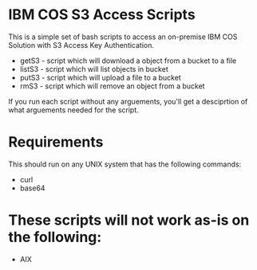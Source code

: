 # IBM COS S3 Access Scripts
This is a simple set of bash scripts to access an on-premise IBM COS Solution with S3 Access Key Authentication.

* getS3 - script which will download a object from a bucket to a file
* listS3 - script which will list objects in bucket
* putS3 - script which will upload a file to a bucket
* rmS3 - script which will remove an object from a bucket

If you run each script without any arguements, you'll get a desciprtion of what arguements needed for the script.

# Requirements

This should run on any UNIX system that has the following commands:

* curl
* base64

# These scripts will not work as-is on the following:

* AIX
